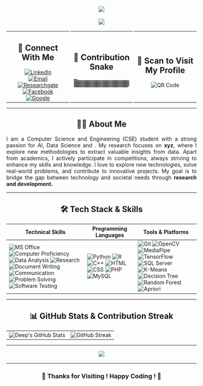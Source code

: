 <div align="center">
<!-- Typing Animation at the Top -->
<p align="center">
  <img src="https://readme-typing-svg.herokuapp.com?size=24&pause=1&color=FF0000&center=true&vCenter=true&multiline=true&width=500&height=40&lines=Welcome+to+My+GitHub+!+🥂" />
</p>
<!-- Another Typing Animation Below -->
<p align="center">
  <img src="https://readme-typing-svg.herokuapp.com?size=24&pause=100&color=00FF00&center=true&vCenter=true&multiline=true&width=800&height=40&lines=👋+Hi,+I'm+Sudeep+Mondal+Deep+!;" />
</p>
  
<table width="100%" style="border-collapse: collapse;">
  <tr>
    <!-- Left Side: Connect With Me -->
    <td align="center" style="width: 33.33%; border-right: 2px solid #ffffff;">
      <h2>🤝 Connect With Me</h2>    
      <a href="https://www.linkedin.com/in/smdeep/">
        <img src="https://img.shields.io/badge/-LinkedIn-0077B5?style=flat&logo=linkedin&logoColor=white" alt="LinkedIn">
      </a>
      <br>
      <a href="smdeep137@gmail.com">
        <img src="https://img.shields.io/badge/-Email-D14836?style=flat&logo=gmail&logoColor=white" alt="Email">
      </a>
      <br>
      <a href="https://www.researchgate.net/profile/Sudeep-Mondal-Deep">
        <img src="https://img.shields.io/badge/-Researchgate-D14836?style=flat&logo=researchgate&logoColor=white" alt="Researchgate">
      </a>
      <br>
      <a href="https://www.facebook.com/sudeepmondaldeep/">
        <img src="https://img.shields.io/badge/-Facebook-1877F2?style=flat&logo=facebook&logoColor=white" alt="Facebook">
      </a>
      <br>
      <a href="https://sites.google.com/view/sudeepmondaldeep/home">
        <img src="https://img.shields.io/badge/-Google-D14836?style=flat&logo=google&logoColor=white" alt="Google">
      </a>
    </td>
    <!-- Center: Contribution Snake -->
    <td align="center" style="width: 33.33%; border-right: 2px solid #ffffff;">
      <h2>🐍 Contribution Snake</h2>
      <img src="https://github.com/sudeepmondal/sudeepmondal/blob/main/dist/github-contribution-grid-snake-dark.svg">
    </td>
    <!-- Right Side: Scan to Visit My Profile -->
    <td align="center" style="width: 33.33%;">
      <h2>📱 Scan to Visit My Profile</h2>
      <img src="https://api.qrserver.com/v1/create-qr-code/?size=145x145&data=https://github.com/sudeepmondal" alt="QR Code" width="150">
    </td>
  </tr>
</table>

---
## 🧑‍💻 **About Me**  

  <p align="justify">
I am a Computer Science and Engineering (CSE) student with a strong passion for AI, Data Science and . My research focuses on <b>xyz</b>, where I explore new methodologies to extract valuable insights from data. Apart from academics, I actively participate in competitions, always striving to enhance my skills and knowledge. I love to explore new technologies, solve real-world problems, and contribute to innovative projects. My goal is to bridge the gap between technology and societal needs through <b>research and development.</b>  
  </p>
  
---
## 🛠️ **Tech Stack & Skills**  

| **Technical Skills** | **Programming Languages** | **Tools & Platforms** |
|----------------------|--------------------------|----------------------|
| ![MS Office](https://img.shields.io/badge/-MS%20Office-D83B01?style=flat&logo=microsoft-office&logoColor=white) ![Computer Proficiency](https://img.shields.io/badge/-Computer%20Proficiency-0078D4?style=flat&logo=windows&logoColor=white) ![Data Analysis](https://img.shields.io/badge/-Data%20Analysis-1F70C1?style=flat&logo=tableau&logoColor=white) ![Research](https://img.shields.io/badge/-Research-FF6F00?style=flat&logo=google-scholar&logoColor=white) ![Document Writing](https://img.shields.io/badge/-Document%20Writing-02569B?style=flat&logo=microsoft-word&logoColor=white) ![Communication](https://img.shields.io/badge/-Communication-ff4081?style=flat&logo=wechat&logoColor=white) ![Problem Solving](https://img.shields.io/badge/-Problem%20Solving-0A66C2?style=flat&logo=thinkpad&logoColor=white) ![Software Testing](https://img.shields.io/badge/-Software%20Testing-5A67D8?style=flat&logo=testing-library&logoColor=white) | ![Python](https://img.shields.io/badge/-Python-3776AB?style=flat&logo=python&logoColor=white) ![R](https://img.shields.io/badge/-R-276DC3?style=flat&logo=r&logoColor=white) ![C++](https://img.shields.io/badge/-C++-00599C?style=flat&logo=c%2B%2B&logoColor=white) ![HTML](https://img.shields.io/badge/-HTML-E34F26?style=flat&logo=html&logoColor=white) ![CSS](https://img.shields.io/badge/-CSS-1572B6?style=flat&logo=css&logoColor=white) ![PHP](https://img.shields.io/badge/-PHP-E34F26?style=flat&logo=php&logoColor=white) ![MySQL](https://img.shields.io/badge/-MySQL-4479A1?style=flat&logo=mysql&logoColor=white) | ![Git](https://img.shields.io/badge/-Git-F05032?style=flat&logo=git&logoColor=white) ![OpenCV](https://img.shields.io/badge/-OpenCV-5C3EE8?style=flat&logo=opencv&logoColor=white) ![MediaPipe](https://img.shields.io/badge/-MediaPipe-FF4500?style=flat&logo=google&logoColor=white) ![TensorFlow](https://img.shields.io/badge/-TensorFlow-FF6F00?style=flat&logo=tensorflow&logoColor=white) ![SQL Server](https://img.shields.io/badge/-SQL%20Server-CC2927?style=flat&logo=microsoft-sql-server&logoColor=white) ![K-Means](https://img.shields.io/badge/-K%20Means-00CED1?style=flat&logo=google&logoColor=white) ![Decision Tree](https://img.shields.io/badge/-Decision%20Tree-008000?style=flat&logo=scikitlearn&logoColor=white) ![Random Forest](https://img.shields.io/badge/-Random%20Forest-6A5ACD?style=flat&logo=scikitlearn&logoColor=white) ![Apriori](https://img.shields.io/badge/-Apriori-006400?style=flat&logo=apache-spark&logoColor=white)|

---

## 📊 **GitHub Stats & Contribution Streak**  
<div align="center">
  <table>
    <tr>
      <td><img src="https://github-readme-stats.vercel.app/api?username=sudeepmondal&show_icons=true&theme=radical" alt="Deep's GitHub Stats"></td>
      <td><img src="https://streak-stats.demolab.com/?user=sudeepmondal&theme=radical" alt="GitHub Streak"></td>
    </tr>
  </table>
</div>

---
<p align="center">
  <img src="https://readme-typing-svg.herokuapp.com?size=24&pause=100&color=FF0000&center=true&vCenter=true&width=600&height=10&lines=Good+artists+copy,+great+artists+steal+🥂" />
</p>

---

### 🎉 **Thanks for Visiting ! Happy Coding ! 🚀**


